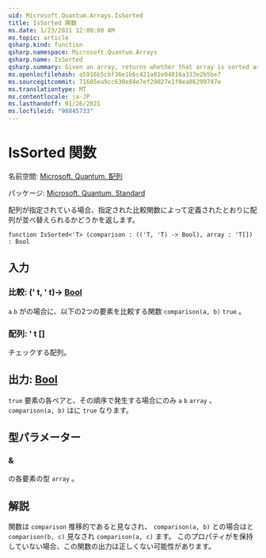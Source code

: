 ```yaml
---
uid: Microsoft.Quantum.Arrays.IsSorted
title: IsSorted 関数
ms.date: 1/23/2021 12:00:00 AM
ms.topic: article
qsharp.kind: function
qsharp.namespace: Microsoft.Quantum.Arrays
qsharp.name: IsSorted
qsharp.summary: Given an array, returns whether that array is sorted as defined by a given comparison function.
ms.openlocfilehash: a5916b5cbf36e1b6c421a81e04016a333e2b5be7
ms.sourcegitcommit: 71605ea9cc630e84e7ef29027e1f0ea06299747e
ms.translationtype: MT
ms.contentlocale: ja-JP
ms.lasthandoff: 01/26/2021
ms.locfileid: "98845733"
---
```

# <a name="issorted-function"></a>IsSorted 関数

名前空間: [Microsoft. Quantum. 配列](xref:Microsoft.Quantum.Arrays)

パッケージ: [Microsoft. Quantum. Standard](https://nuget.org/packages/Microsoft.Quantum.Standard)


配列が指定されている場合、指定された比較関数によって定義されたとおりに配列が並べ替えられるかどうかを返します。

```qsharp
function IsSorted<'T> (comparison : (('T, 'T) -> Bool), array : 'T[]) : Bool
```


## <a name="input"></a>入力

### <a name="comparison--tt---bool"></a>比較: (' t, ' t)-> [Bool](xref:microsoft.quantum.lang-ref.bool)

`a` `b` がの場合に、以下の2つの要素を比較する関数 `comparison(a, b)` `true` 。


### <a name="array--t"></a>配列: ' t []

チェックする配列。



## <a name="output--bool"></a>出力: [Bool](xref:microsoft.quantum.lang-ref.bool)

`true` 要素の各ペアと、その順序で発生する場合にのみ `a` `b` `array` 、 `comparison(a, b)` はに `true` なります。

## <a name="type-parameters"></a>型パラメーター

### <a name="t"></a>&

の各要素の型 `array` 。

## <a name="remarks"></a>解説

関数は `comparison` 推移的であると見なされ、 `comparison(a, b)` との場合はと `comparison(b, c)` 見なされ `comparison(a, c)` ます。 このプロパティがを保持していない場合、この関数の出力は正しくない可能性があります。